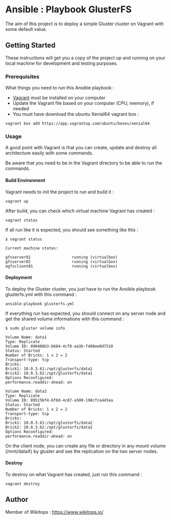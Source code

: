 # Ansible : Playbook GlusterFS
The aim of this project is to deploy a simple Gluster cluster on Vagrant with some default value.

## Getting Started

These instructions will get you a copy of the project up and running on your local machine for development and testing purposes.

### Prerequisites

What things you need to run this Ansible playbook :

* [Vagrant](https://www.vagrantup.com/docs/installation/) must be installed on your computer
* Update the Vagrant file based on your computer (CPU, memory), if needed
* You must have download the ubuntu Xenial64 vagrant box :

```
vagrant box add https://app.vagrantup.com/ubuntu/boxes/xenial64
```

### Usage

A good point with Vagrant is that you can create, update and destroy all architecture easily with some commands.

Be aware that you need to be in the Vagrant directory to be able to run the commands.

#### Build Environment

Vagrant needs to init the project to run and build it :

```
vagrant up
```

After build, you can check which virtual machine Vagrant has created :

```
vagrant status
```

If all run like it is expected, you should see something like this :

```
$ vagrant status

Current machine states:

gfsserver01                  running (virtualbox)
gfsserver02                  running (virtualbox)
agfsclient01                 running (virtualbox)
```

#### Deployment

To deploy the Gluster cluster, you just have to run the Ansible playbook glusterfs.yml with this command :

```
ansible-playbook glusterfs.yml
```

If everything run has expected, you should connect on any server node and get the shared volume informations with this command :

```
$ sudo gluster volume info

Volume Name: data1
Type: Replicate
Volume ID: 090406b3-b684-4cf8-aa3b-f488ee0d7510
Status: Started
Number of Bricks: 1 x 2 = 2
Transport-type: tcp
Bricks:
Brick1: 10.0.3.61:/opt/glusterfs/data1
Brick2: 10.0.3.62:/opt/glusterfs/data1
Options Reconfigured:
performance.readdir-ahead: on

Volume Name: data2
Type: Replicate
Volume ID: 89515bf4-6f0d-4c87-a500-198cfca445ea
Status: Started
Number of Bricks: 1 x 2 = 2
Transport-type: tcp
Bricks:
Brick1: 10.0.3.61:/opt/glusterfs/data2
Brick2: 10.0.3.62:/opt/glusterfs/data2
Options Reconfigured:
performance.readdir-ahead: on

```

On the client node, you can create any file or directory in any mount volume (/mnt/dataX) by gluster and see the replication on the two server nodes.

#### Destroy

To destroy on what Vagrant has created, just run this command :

```
vagrant destroy
```

## Author

Member of Wikitops : https://www.wikitops.io/
